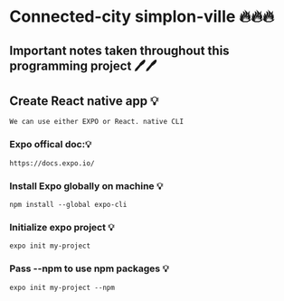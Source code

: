 # Connected-city simplon-ville 🔥🔥🔥





## Important notes taken throughout this programming project 🖊️🖊️


## Create React native app 💡

    We can use either EXPO or React. native CLI
    

### Expo offical doc:💡

    https://docs.expo.io/



### Install Expo globally on machine 💡

    npm install --global expo-cli


### Initialize expo project 💡

    expo init my-project

### Pass --npm to use npm packages 💡
    expo init my-project --npm



